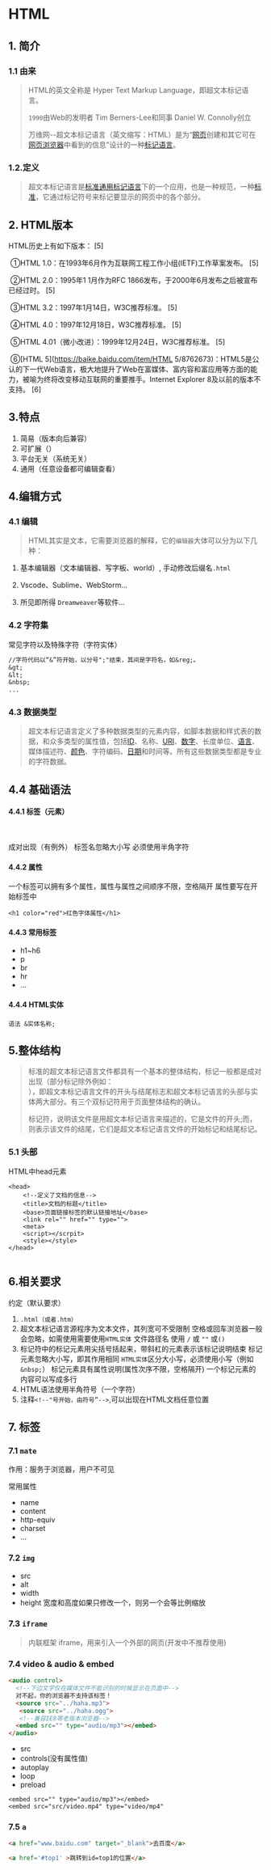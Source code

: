 # HTML

## 1. 简介

### 1.1 由来

> HTML的英文全称是 Hyper Text Markup Language，即超文本标记语言。
>
> `1990`由Web的发明者 Tim Berners-Lee和同事 Daniel W. Connolly创立
>
> 万维网--超文本标记语言（英文缩写：HTML）是为“[网页](https://baike.baidu.com/item/网页)创建和其它可在[网页浏览器](https://baike.baidu.com/item/网页浏览器)中看到的信息”设计的一种[标记语言](https://baike.baidu.com/item/标记语言)。

### 1.2.定义

> 超文本标记语言是[标准通用标记语言](https://baike.baidu.com/item/标准通用标记语言)下的一个应用，也是一种规范，一种[标准](https://baike.baidu.com/item/标准)，它通过标记符号来标记要显示的网页中的各个部分。



## 2. HTML版本

HTML历史上有如下版本： [5] 

​	①HTML 1.0：在1993年6月作为互联网工程工作小组(IETF)工作草案发布。 [5] 

​	②HTML 2.0：1995年1 1月作为RFC 1866发布，于2000年6月发布之后被宣布已经过时。 [5] 

​	③HTML 3.2：1997年1月14日，W3C推荐标准。 [5] 

​	④HTML 4.0：1997年12月18日，W3C推荐标准。 [5] 

​	⑤HTML 4.01（微小改进）：1999年12月24日，W3C推荐标准。 [5] 

​	⑥[HTML 5](https://baike.baidu.com/item/HTML 5/8762673)：HTML5是公认的下一代Web语言，极大地提升了Web在富媒体、富内容和富应用等方面的能力，被喻为终将改变移动互联网的重要推手。Internet Explorer 8及以前的版本不支持。 [6] 







## 3.特点

1. 简易（版本向后兼容）
2. 可扩展（）
3. 平台无关（系统无关）
4. 通用（任意设备都可编辑查看）





## 4.编辑方式

### 4.1 编辑

> HTML其实是文本，它需要浏览器的解释，它的`编辑器`大体可以分为以下几种：

1. 基本编辑器（文本编辑器、写字板、world）,
   手动修改后缀名`.html`
2. Vscode、Sublime、WebStorm...
   
3. 所见即所得 `Dreamweaver`等软件...



### 4.2 字符集

常见字符以及特殊字符（字符实体）

```txt
//字符代码以“&”符开始，以分号";"结束，其间是字符名，如&reg;。
&gt;
&lt;
&nbsp;
...
```



### 4.3 数据类型

> 超文本标记语言定义了多种数据类型的元素内容，如脚本数据和样式表的数据，和众多类型的属性值，包括[ID](https://baike.baidu.com/item/ID)、名称、[URI](https://baike.baidu.com/item/URI)、[数字](https://baike.baidu.com/item/数字)、长度单位、[语言](https://baike.baidu.com/item/语言)、媒体描述符、[颜色](https://baike.baidu.com/item/颜色)、字符编码、[日期](https://baike.baidu.com/item/日期)和时间等。所有这些数据类型都是专业的字符数据。



## 4.4 基础语法



#### 4.4.1 标签（元素）

​		

成对出现（有例外）
标签名忽略大小写
必须使用半角字符

#### 4.4.2 属性

一个标签可以拥有多个属性，属性与属性之间顺序不限，空格隔开 
属性要写在开始标签中

```
<h1 color="red">红色字体属性</h1>
```



#### 4.4.3 常用标签

+ h1~h6
+ p
+ br
+ hr
+ ...

#### 4.4.4 HTML实体

```
语法 &实体名称;
```









## 5.整体结构

> 标准的超文本标记语言文件都具有一个基本的整体结构，标记一般都是成对出现（部分标记除外例如：<br/> <img/>），即超文本标记语言文件的开头与结尾标志和超文本标记语言的头部与实体两大部分。有三个双标记符用于页面整体结构的确认。
>
> 标记符<html>，说明该文件是用超文本标记语言来描述的，它是文件的开头;而</html>，则表示该文件的结尾，它们是超文本标记语言文件的开始标记和结尾标记。



### 5.1 头部

<head></head>

HTML中head元素

```
<head>
	<!--定义了文档的信息-->
	<title>文档的标题</title>
	<base>页面链接标签的默认链接地址</base>
	<link rel="" href="" type="">
	<meta>
	<script></scrpit>
	<style></style>
</head>
	
```





## 6.相关要求

约定（默认要求）

1.  `.html（或者.htm）`
2. 超文本标记语言源程序为文本文件，其列宽可不受限制
   空格或回车浏览器一般会忽略，如需使用需要使用`HTML实体`
   文件路径名 使用 `/` 或 `""` 或`()`
3. 标记符中的标记元素用尖括号括起来，带斜杠的元素表示该标记说明结束
   标记元素忽略大小写，即其作用相同
   `HTML实体`区分大小写，必须使用小写（例如`&nbsp;`）
   标记元素具有属性说明(属性次序不限，空格隔开)
   一个标记元素的内容可以写成多行
4. HTML语法使用半角符号（一个字符）
5. 注释`<!--"号开始，由符号”-->`,可以出现在HTML文档任意位置





## 7. 标签

### 7.1 `mate`

作用：服务于浏览器，用户不可见

常用属性

+ name
+ content
+ http-equiv
+ charset
+ ...

 ### 7.2 `img`

+ src
+ alt
+ width
+ height
  宽度和高度如果只修改一个，则另一个会等比例缩放

### 7.3 `iframe`

> 内联框架 iframe，用来引入一个外部的网页(开发中不推荐使用)

### 7.4 video & audio  & embed

```html
<audio control>
  <!--下边文字仅在媒体文件不能识别的时候显示在页面中-->
  对不起，你的浏览器不支持该标签！
  <source src="../haha.mp3">
   <source src="../haha.ogg">
   <!--兼容IE8等老版本浏览器-->
  <embed src="" type="audio/mp3"></embed>
</audio>
```





+ src
+ controls(没有属性值)
+ autoplay
+ loop
+ preload



```
<embed src="" type="audio/mp3"></embed>
<embed src="src/video.mp4" type="video/mp4" 
```





### 7.5 `a`

```html
<a href="www.baidu.com" target="_blank">去百度</a>

<a href='#top1' >跳转到id=top1的位置</a>

 
```

